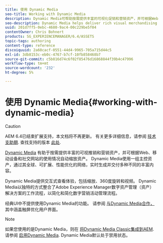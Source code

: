 ```yaml
---
title: 使用 Dynamic Media
seo-title: Working with Dynamic Media
description: Dynamic Media可帮助按需提供丰富的可视化促销和营销资产，并可根据Web、移动设备和社交网站的使用情况自动缩放资产。 Dynamic Media使用一组主控资产，通过其全球、可扩展、性能优化的网络，实时生成并交付多种不同的丰富内容
seo-description: Dynamic Media helps deliver rich visual merchandising and marketing assets on demand, automatically scaled for consumption on web, mobile, and social sites. Using a set of master assets, Dynamic Media generates and delivers multiple variations of rich content in real time through its global, scalable, performance-optimized network
uuid: 201d7ff5-0ebc-4680-9ac4-00c229be5f04
contentOwner: Chris Bohnert
products: SG_EXPERIENCEMANAGER/6.4/ASSETS
topic-tags: authoring
content-type: reference
discoiquuid: 2a60cacf-0551-44d4-9965-705a715d44c5
exl-id: 3db8153c-eb0c-4767-b7cf-10fb858468b7
source-git-commit: c5b816d74c6f02f85476d16868844f39b4c47996
workflow-type: tm+mt
source-wordcount: '232'
ht-degree: 5%

---
```


# 使用 Dynamic Media{#working-with-dynamic-media}

>[!CAUTION]
>
>AEM 6.4已结束扩展支持，本文档将不再更新。 有关更多详细信息，请参阅 [技术支助期](https://helpx.adobe.com/cn/support/programs/eol-matrix.html). 查找支持的版本 [此处](https://experienceleague.adobe.com/docs/).

[Dynamic Media](https://www.adobe.com/solutions/web-experience-management/dynamic-media.html) 有助于按需提供丰富的可视推销和营销资产，并可根据Web、移动设备和社交网站的使用情况自动缩放资产。 Dynamic Media使用一组主控资产，通过其全球、可扩展、性能优化的网络，实时生成并交付多种不同的丰富内容。

Dynamic Media提供交互式查看体验，包括缩放、360度旋转和视频。 Dynamic Media以独特的方式整合了Adobe Experience Manager数字资产管理（资产）解决方案的工作流程，以简化和简化数字营销活动管理流程。

经典UI中不提供使用Dynamic Media的功能。 请参阅 [与Dynamic Media合作，](/help/assets/dynamic-media.md) 其中涵盖触屏优化用户界面。

>[!NOTE]
>
>如果您使用的是Dynamic Media，则在 [将Dynamic Media Classic集成到AEM](/help/sites-administering/scene7.md). 请参阅 [启用Dynamic Media](/help/assets/config-dynamic.md#enabling-dynamic-media). Dynamic Media默认处于禁用状态。
